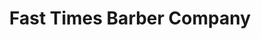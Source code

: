 ---
title: "Fast Times Barber Company"
url: /south-jordan/fast-times-barber-company/
shop: Friseur
---